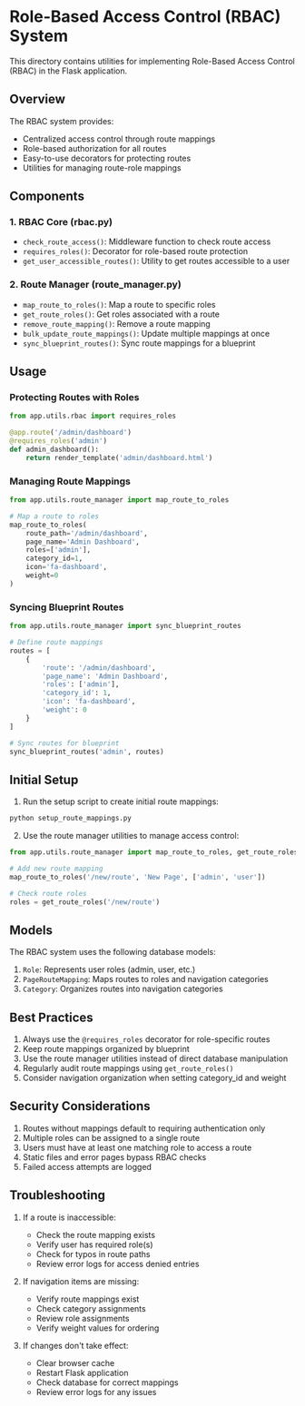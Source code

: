 # Role-Based Access Control (RBAC) System

This directory contains utilities for implementing Role-Based Access Control (RBAC) in the Flask application.

## Overview

The RBAC system provides:
- Centralized access control through route mappings
- Role-based authorization for all routes
- Easy-to-use decorators for protecting routes
- Utilities for managing route-role mappings

## Components

### 1. RBAC Core (rbac.py)
- `check_route_access()`: Middleware function to check route access
- `requires_roles()`: Decorator for role-based route protection
- `get_user_accessible_routes()`: Utility to get routes accessible to a user

### 2. Route Manager (route_manager.py)
- `map_route_to_roles()`: Map a route to specific roles
- `get_route_roles()`: Get roles associated with a route
- `remove_route_mapping()`: Remove a route mapping
- `bulk_update_route_mappings()`: Update multiple mappings at once
- `sync_blueprint_routes()`: Sync route mappings for a blueprint

## Usage

### Protecting Routes with Roles

```python
from app.utils.rbac import requires_roles

@app.route('/admin/dashboard')
@requires_roles('admin')
def admin_dashboard():
    return render_template('admin/dashboard.html')
```

### Managing Route Mappings

```python
from app.utils.route_manager import map_route_to_roles

# Map a route to roles
map_route_to_roles(
    route_path='/admin/dashboard',
    page_name='Admin Dashboard',
    roles=['admin'],
    category_id=1,
    icon='fa-dashboard',
    weight=0
)
```

### Syncing Blueprint Routes

```python
from app.utils.route_manager import sync_blueprint_routes

# Define route mappings
routes = [
    {
        'route': '/admin/dashboard',
        'page_name': 'Admin Dashboard',
        'roles': ['admin'],
        'category_id': 1,
        'icon': 'fa-dashboard',
        'weight': 0
    }
]

# Sync routes for blueprint
sync_blueprint_routes('admin', routes)
```

## Initial Setup

1. Run the setup script to create initial route mappings:
```bash
python setup_route_mappings.py
```

2. Use the route manager utilities to manage access control:
```python
from app.utils.route_manager import map_route_to_roles, get_route_roles

# Add new route mapping
map_route_to_roles('/new/route', 'New Page', ['admin', 'user'])

# Check route roles
roles = get_route_roles('/new/route')
```

## Models

The RBAC system uses the following database models:

1. `Role`: Represents user roles (admin, user, etc.)
2. `PageRouteMapping`: Maps routes to roles and navigation categories
3. `Category`: Organizes routes into navigation categories

## Best Practices

1. Always use the `@requires_roles` decorator for role-specific routes
2. Keep route mappings organized by blueprint
3. Use the route manager utilities instead of direct database manipulation
4. Regularly audit route mappings using `get_route_roles()`
5. Consider navigation organization when setting category_id and weight

## Security Considerations

1. Routes without mappings default to requiring authentication only
2. Multiple roles can be assigned to a single route
3. Users must have at least one matching role to access a route
4. Static files and error pages bypass RBAC checks
5. Failed access attempts are logged

## Troubleshooting

1. If a route is inaccessible:
   - Check the route mapping exists
   - Verify user has required role(s)
   - Check for typos in route paths
   - Review error logs for access denied entries

2. If navigation items are missing:
   - Verify route mappings exist
   - Check category assignments
   - Review role assignments
   - Verify weight values for ordering

3. If changes don't take effect:
   - Clear browser cache
   - Restart Flask application
   - Check database for correct mappings
   - Review error logs for any issues
